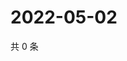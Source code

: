 # 2022-05-02

共 0 条

<!-- BEGIN WEIBO -->
<!-- 最后更新时间 Mon May 02 2022 05:14:15 GMT+0800 (China Standard Time) -->

<!-- END WEIBO -->
